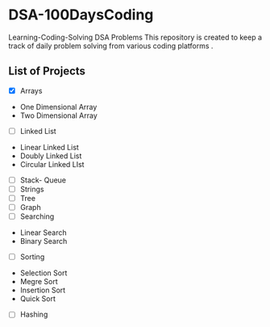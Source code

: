 # DSA-100DaysCoding
Learning-Coding-Solving DSA Problems
This repository is created to keep a track of daily problem solving from various coding platforms .


## List of Projects
- [x] Arrays
- One Dimensional Array
- Two Dimensional Array
- [ ] Linked List
- Linear Linked List
- Doubly Linked List
- Circular Linked LIst
- [ ] Stack- Queue
- [ ] Strings
- [ ] Tree
- [ ] Graph
- [ ] Searching
- Linear Search
- Binary Search
- [ ] Sorting
- Selection Sort
- Megre Sort
- Insertion Sort
- Quick Sort
- [ ] Hashing

